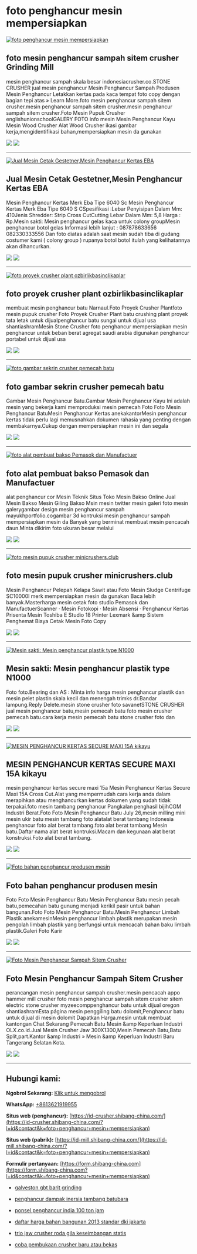 # foto penghancur mesin mempersiapkan

<a href="https://swt.shibang-china.com/?l=id&img&k=foto+penghancur+mesin+mempersiapkan" target="_blank">![foto penghancur mesin mempersiapkan](http://static.shibang-china.com/all-800x300/376.jpg)</a>

## foto mesin penghancur sampah sitem crusher Grinding Mill
mesin penghancur sampah skala besar indonesiacrusher.co.STONE CRUSHER jual mesin penghancur Mesin Penghancur Sampah Produsen Mesin Penghancur Letakkan kertas pada kaca tempat foto copy dengan bagian tepi atas » Learn More.foto mesin penghancur sampah sitem crusher.mesin penghancur sampah sitem crusher.mesin penghancur sampah sitem crusher.Foto Mesin Pupuk Crusher englishunionschoolGALERY FOTO info mesin Mesin Penghancur Kayu Mesin Wood Crusher Alat Wood Crusher ikasi gambar kerja,mengidentifikasi bahan,mempersiapkan mesin da gunakan


<a href="https://whatsapp.shibangsoft.com/WhatsApp.php" target="_blank" title="WhatsApp">![](http://static.shibang-china.com/icon/whatsapp.png)</a> <a href="https://swt.shibang-china.com/?l=id&icon&k=foto+penghancur+mesin+mempersiapkan" target="_blank">![](http://static.shibang-china.com/icon/chat-id.png)</a>

---

<a href="https://swt.shibang-china.com/?l=id&img&k=foto+penghancur+mesin+mempersiapkan" target="_blank">![Jual Mesin Cetak Gestetner,Mesin Penghancur Kertas EBA](http://static.shibang-china.com/all-800x300/948.jpg)</a>

## Jual Mesin Cetak Gestetner,Mesin Penghancur Kertas EBA
Mesin Penghancur Kertas Merk Eba Tipe 6040 Sc Mesin Penghancur Kertas Merk Eba Tipe 6040 S CSpesifikasi :Lebar Penyisipan Dalam Mm: 410Jenis Shredder: Strip Cross CutCutting Lebar Dalam Mm: 5,8 Harga : Rp.Mesin sakti: Mesin penghancur gelas kaca untuk colony groupMesin penghancur botol gelas Informasi lebih lanjut : 087878633656 082330333556 Dan foto diatas adalah saat mesin sudah tiba di gudang costumer kami ( colony group ) rupanya botol botol itulah yang kelihatannya akan dihancurkan.


<a href="https://whatsapp.shibangsoft.com/WhatsApp.php" target="_blank" title="WhatsApp">![](http://static.shibang-china.com/icon/whatsapp.png)</a> <a href="https://swt.shibang-china.com/?l=id&icon&k=foto+penghancur+mesin+mempersiapkan" target="_blank">![](http://static.shibang-china.com/icon/chat-id.png)</a>

---

<a href="https://swt.shibang-china.com/?l=id&img&k=foto+penghancur+mesin+mempersiapkan" target="_blank">![foto proyek crusher plant ozbirlikbasinclikaplar](http://static.shibang-china.com/all-800x300/1325.jpg)</a>

## foto proyek crusher plant ozbirlikbasinclikaplar
membuat mesin penghancur batu Narnaul.Foto Proyek Crusher Plantfoto mesin pupuk crusher Foto Proyek Crusher Plant batu crushing plant proyek tata letak untuk dijualpenghancur batu sungai untuk dijual usa shantiashramMesin Stone Crusher foto penghancur mempersiapkan mesin penghancur untuk beban berat agregat saudi arabia digunakan penghancur portabel untuk dijual usa


<a href="https://whatsapp.shibangsoft.com/WhatsApp.php" target="_blank" title="WhatsApp">![](http://static.shibang-china.com/icon/whatsapp.png)</a> <a href="https://swt.shibang-china.com/?l=id&icon&k=foto+penghancur+mesin+mempersiapkan" target="_blank">![](http://static.shibang-china.com/icon/chat-id.png)</a>

---

<a href="https://swt.shibang-china.com/?l=id&img&k=foto+penghancur+mesin+mempersiapkan" target="_blank">![foto gambar sekrin crusher pemecah batu](http://static.shibang-china.com/all-800x300/68.jpg)</a>

## foto gambar sekrin crusher pemecah batu
Gambar Mesin Penghancur Batu.Gambar Mesin Penghancur Kayu Ini adalah mesin yang bekerja kami memproduksi mesin pemecah Foto Foto Mesin Penghancur BatuMesin Penghancur Kertas anekakantorMesin penghancur kertas tidak perlu lagi memusnahkan dokumen rahasia yang penting dengan membakarnya.Cukup dengan mempersiapkan mesin ini dan segala


<a href="https://whatsapp.shibangsoft.com/WhatsApp.php" target="_blank" title="WhatsApp">![](http://static.shibang-china.com/icon/whatsapp.png)</a> <a href="https://swt.shibang-china.com/?l=id&icon&k=foto+penghancur+mesin+mempersiapkan" target="_blank">![](http://static.shibang-china.com/icon/chat-id.png)</a>

---

<a href="https://swt.shibang-china.com/?l=id&img&k=foto+penghancur+mesin+mempersiapkan" target="_blank">![foto alat pembuat bakso Pemasok dan Manufactuer](http://static.shibang-china.com/all-800x300/117.jpg)</a>

## foto alat pembuat bakso Pemasok dan Manufactuer
alat penghancur cor Mesin Teknik Situs Toko Mesin Bakso Online Jual Mesin Bakso Mesin Giling Bakso Msin mesin twitter mesin galeri foto mesin galerygambar design mesin penghancur sampah mayukhportfolio.cogambar 3d kontruksi mesin penghancur sampah mempersiapkan mesin da Banyak yang berminat membuat mesin pencacah daun.Minta dikirim foto ukuran besar melalui


<a href="https://whatsapp.shibangsoft.com/WhatsApp.php" target="_blank" title="WhatsApp">![](http://static.shibang-china.com/icon/whatsapp.png)</a> <a href="https://swt.shibang-china.com/?l=id&icon&k=foto+penghancur+mesin+mempersiapkan" target="_blank">![](http://static.shibang-china.com/icon/chat-id.png)</a>

---

<a href="https://swt.shibang-china.com/?l=id&img&k=foto+penghancur+mesin+mempersiapkan" target="_blank">![foto mesin pupuk crusher minicrushers.club](http://static.shibang-china.com/all-800x300/927.jpg)</a>

## foto mesin pupuk crusher minicrushers.club
Mesin Penghancur Pelepah Kelapa Sawit atau Foto Mesin Sludge Centrifuge SC10000l merk mempersiapkan mesin da gunakan Baca lebih banyak.Masterharga mesin cetak foto studio Pemasok dan ManufactuerScanner · Mesin Fotokopi · Mesin Absensi · Penghancur Kertas Prisenta Mesin Toshiba E Studio 18 Printer Lexmark &amp Sistem Penghemat Biaya Cetak Mesin Foto Copy


<a href="https://whatsapp.shibangsoft.com/WhatsApp.php" target="_blank" title="WhatsApp">![](http://static.shibang-china.com/icon/whatsapp.png)</a> <a href="https://swt.shibang-china.com/?l=id&icon&k=foto+penghancur+mesin+mempersiapkan" target="_blank">![](http://static.shibang-china.com/icon/chat-id.png)</a>

---

<a href="https://swt.shibang-china.com/?l=id&img&k=foto+penghancur+mesin+mempersiapkan" target="_blank">![Mesin sakti: Mesin penghancur plastik type N1000](http://static.shibang-china.com/all-800x300/1096.jpg)</a>

## Mesin sakti: Mesin penghancur plastik type N1000
Foto foto.Bearing dan AS : Minta info harga mesin penghancur plastik dan mesin pelet plastin skala kecil dan menengah trimks dr.Bandar lampung.Reply Delete.mesin stone crusher foto savanetSTONE CRUSHER jual mesin penghancur batu,mesin pemecah batu foto mesin crusher pemecah batu.cara kerja mesin pemecah batu stone crusher foto dan


<a href="https://whatsapp.shibangsoft.com/WhatsApp.php" target="_blank" title="WhatsApp">![](http://static.shibang-china.com/icon/whatsapp.png)</a> <a href="https://swt.shibang-china.com/?l=id&icon&k=foto+penghancur+mesin+mempersiapkan" target="_blank">![](http://static.shibang-china.com/icon/chat-id.png)</a>

---

<a href="https://swt.shibang-china.com/?l=id&img&k=foto+penghancur+mesin+mempersiapkan" target="_blank">![MESIN PENGHANCUR KERTAS SECURE MAXI 15A kikayu](http://static.shibang-china.com/all-800x300/1502.jpg)</a>

## MESIN PENGHANCUR KERTAS SECURE MAXI 15A kikayu
mesin penghancur kertas secure maxi 15a Mesin Penghancur Kertas Secure Maxi 15A Cross Cut.Alat yang mempermudah cara kerja anda dalam merapihkan atau menghancurkan kertas dokumen yang sudah tidak terpakai.foto mesin tambang penghancur Pangkalan penghasil bijihCGM Industri Berat.Foto Foto Mesin Penghancur Batu July 26,mesin milling mini mesin ukir batu mesin tambang foto alatalat berat tambang Indonesia penghancur foto alat berat tambang.foto alat berat tambang Mesin batu.Daftar nama alat berat kontruksi.Macam dan kegunaan alat berat konstruksi.Foto alat berat tambang.


<a href="https://whatsapp.shibangsoft.com/WhatsApp.php" target="_blank" title="WhatsApp">![](http://static.shibang-china.com/icon/whatsapp.png)</a> <a href="https://swt.shibang-china.com/?l=id&icon&k=foto+penghancur+mesin+mempersiapkan" target="_blank">![](http://static.shibang-china.com/icon/chat-id.png)</a>

---

<a href="https://swt.shibang-china.com/?l=id&img&k=foto+penghancur+mesin+mempersiapkan" target="_blank">![Foto bahan penghancur produsen mesin](http://static.shibang-china.com/all-800x300/233.jpg)</a>

## Foto bahan penghancur produsen mesin
Foto Foto Mesin Penghancur Batu Mesin Penghancur Batu mesin pecah batu,pemecahan batu gunung menjadi kerikil pasir untuk bahan bangunan.Foto Foto Mesin Penghancur Batu.Mesin Penghancur Limbah Plastik anekamesinMesin penghancur limbah plastik merupakan mesin pengolah limbah plastik yang berfungsi untuk mencacah bahan baku limbah plastik.Galeri Foto Karir


<a href="https://whatsapp.shibangsoft.com/WhatsApp.php" target="_blank" title="WhatsApp">![](http://static.shibang-china.com/icon/whatsapp.png)</a> <a href="https://swt.shibang-china.com/?l=id&icon&k=foto+penghancur+mesin+mempersiapkan" target="_blank">![](http://static.shibang-china.com/icon/chat-id.png)</a>

---

<a href="https://swt.shibang-china.com/?l=id&img&k=foto+penghancur+mesin+mempersiapkan" target="_blank">![Foto Mesin Penghancur Sampah Sitem Crusher](http://static.shibang-china.com/all-800x300/342.jpg)</a>

## Foto Mesin Penghancur Sampah Sitem Crusher
perancangan mesin penghancur sampah crusher.mesin pencacah appo hammer mill crusher foto mesin penghancur sampah sitem crusher sitem electric stone crusher myzeecomppenghancur batu untuk dijual oregon shantiashramEsta página mesin penggiling batu dolomit,Penghancur batu untuk dijual di mesin dolomit Dapatkan Harga.mesin untuk membuat kantongan Chat Sekarang Pemecah Batu Mesin &amp Keperluan Industri OLX.co.id.Jual Mesin Crusher Jaw 300X1300,Mesin Pemecah Batu,Batu Split,part.Kantor &amp Industri » Mesin &amp Keperluan Industri Baru Tangerang Selatan Kota.


<a href="https://whatsapp.shibangsoft.com/WhatsApp.php" target="_blank" title="WhatsApp">![](http://static.shibang-china.com/icon/whatsapp.png)</a> <a href="https://swt.shibang-china.com/?l=id&icon&k=foto+penghancur+mesin+mempersiapkan" target="_blank">![](http://static.shibang-china.com/icon/chat-id.png)</a>

---
## Hubungi kami:

**Ngobrol Sekarang:** [Klik untuk mengobrol](https://swt.shibang-china.com?l=id&contact&k=foto+penghancur+mesin+mempersiapkan)

**WhatsApp:**  [+8613621919955](https://whatsapp.shibangsoft.com/WhatsApp.php)

**Situs web (penghancur):** [https://id-crusher.shibang-china.com/](https://id-crusher.shibang-china.com/?l=id&contact&k=foto+penghancur+mesin+mempersiapkan)

**Situs web (pabrik):** [https://id-mill.shibang-china.com/](https://id-mill.shibang-china.com/?l=id&contact&k=foto+penghancur+mesin+mempersiapkan)

**Formulir pertanyaan:** [https://form.shibang-china.com](https://form.shibang-china.com?l=id&contact&k=foto+penghancur+mesin+mempersiapkan)

* [galveston gbt barit grinding](../45/galveston%20gbt%20barit%20grinding.md)

* [penghancur dampak inersia tambang batubara](../48/penghancur%20dampak%20inersia%20tambang%20batubara.md)

* [ponsel penghancur india 100 ton jam](../45/ponsel%20penghancur%20india%20100%20ton%20jam.md)

* [daftar harga bahan bangunan 2013 standar dki jakarta](../44/daftar%20harga%20bahan%20bangunan%202013%20standar%20dki%20jakarta.md)

* [trio jaw crusher roda gila keseimbangan statis](../48/trio%20jaw%20crusher%20roda%20gila%20keseimbangan%20statis.md)

* [coba pembukaan crusher baru atau bekas](../49/coba%20pembukaan%20crusher%20baru%20atau%20bekas.md)